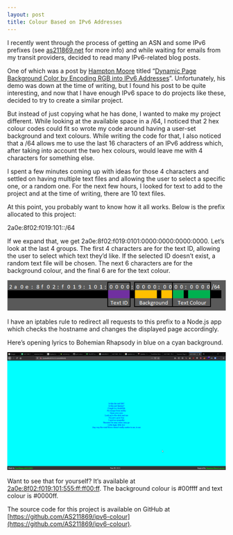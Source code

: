 ```yaml
---
layout: post
title: Colour Based on IPv6 Addresses
---
```

I recently went through the process of getting an ASN and some IPv6 prefixes (see [as211869.net](https://as211869.net) for more info) and while waiting for emails from my transit providers, decided to read many IPv6-related blog posts.

One of which was a post by [Hampton Moore](https://hamptonmoore.com/) titled “[Dynamic Page Background Color by Encoding RGB into IPv6 Addresses](https://hamptonmoore.com/posts/ipv6-color/)”. Unfortunately, his demo was down at the time of writing, but I found his post to be quite interesting, and now that I have enough IPv6 space to do projects like these, decided to try to create a similar project.

But instead of just copying what he has done, I wanted to make my project different. While looking at the available space in a /64, I noticed that 2 hex colour codes could fit so wrote my code around having a user-set background and text colours. While writing the code for that, I also noticed that a /64 allows me to use the last 16 characters of an IPv6 address which, after taking into account the two hex colours, would leave me with 4 characters for something else.

I spent a few minutes coming up with ideas for those 4 characters and settled on having multiple text files and allowing the user to select a specific one, or a random one. For the next few hours, I looked for text to add to the project and at the time of writing, there are 10 text files.

At this point, you probably want to know how it all works. Below is the prefix allocated to this project:

2a0e:8f02:f019:101::/64

If we expand that, we get 2a0e:8f02:f019:0101:0000:0000:0000:0000. Let’s look at the last 4 groups. The first 4 characters are for the text ID, allowing the user to select which text they’d like. If the selected ID doesn’t exist, a random text file will be chosen. The next 6 characters are for the background colour, and the final 6 are for the text colour.

![Project IPv6 Prefix](/images/uploads/colour-based-on-ipv6-addresses-EXCEL_X3HQtt944z.png)

I have an iptables rule to redirect all requests to this prefix to a Node.js app which checks the hostname and changes the displayed page accordingly.

Here’s opening lyrics to Bohemian Rhapsody in blue on a cyan background.

![Bohemian Rhapsody](/images/uploads/colour-based-on-ipv6-addresses-42bae6.png)

Want to see that for yourself? It’s available at [2a0e:8f02:f019:101:555:ff:ff00:ff](http://[2a0e:8f02:f019:101:555:ff:ff00:ff]). The background colour is #00ffff and text colour is #0000ff.

The source code for this project is available on GitHub at [https://github.com/AS211869/ipv6-colour](https://github.com/AS211869/ipv6-colour).
